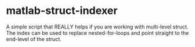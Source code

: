 # matlab-struct-indexer
A simple script that REALLY helps if  you are working with multi-level struct. The index can be used to replace nested-for-loops and point straight to the end-level of the struct.
